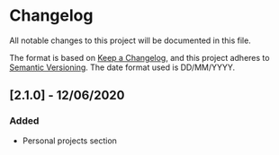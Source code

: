 # Changelog
All notable changes to this project will be documented in this file.

The format is based on [Keep a Changelog](https://keepachangelog.com/en/1.0.0/),
and this project adheres to [Semantic Versioning](https://semver.org/spec/v2.0.0.html). The date format used is DD/MM/YYYY.


## [2.1.0] - 12/06/2020
### Added
- Personal projects section


[1.1.0]: https://github.com/olivierlacan/keep-a-changelog/releases/tag/v0.0.1
